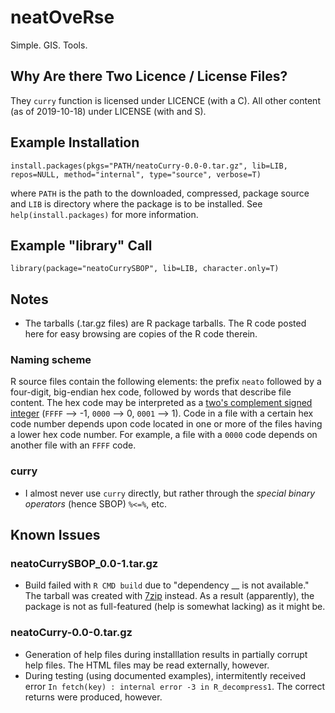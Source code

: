 # neatOveRse

Simple. GIS. Tools.

## Why Are there Two Licence / License Files?

They `curry` function is licensed under LICENCE (with a C). All other content (as of 2019-10-18) under LICENSE (with and S).

## Example Installation

    install.packages(pkgs="PATH/neatoCurry-0.0-0.tar.gz", lib=LIB, repos=NULL, method="internal", type="source", verbose=T)

where `PATH` is the path to the downloaded, compressed, package source and `LIB` is directory where the package is to be installed. See `help(install.packages)` for more information.

## Example "library" Call

    library(package="neatoCurrySBOP", lib=LIB, character.only=T)

## Notes

- The tarballs (.tar.gz files) are R package tarballs. The R code posted here for easy browsing are copies of the R code therein.

### Naming scheme

R source files contain the following elements: the prefix `neato` followed by a four-digit, big-endian hex code, followed by words that describe file content. The hex code may be interpreted as a [two's complement signed integer](https://en.wikipedia.org/wiki/Two's_complement) (`FFFF` --> -1, `0000` --> 0, `0001` --> 1). Code in a file with a certain hex code number depends upon code located in one or more of the files having a lower hex code number. For example, a file with a `0000` code depends on another file with an `FFFF` code.

### curry

- I almost never use `curry` directly, but rather through the _special binary operators_ (hence SBOP) `%<=%`, etc.

## Known Issues

### neatoCurrySBOP_0.0-1.tar.gz

- Build failed with `R CMD build` due to "dependency __ is not available." The tarball was created with [7zip](https://www.7-zip.org/) instead. As a result (apparently), the package is not as full-featured (help is somewhat lacking) as it might be.

### neatoCurry-0.0-0.tar.gz
- Generation of help files during installlation results in partially corrupt help files. The HTML files may be read externally, however.
- During testing (using documented examples), intermitently received error `In fetch(key) : internal error -3 in R_decompress1`. The correct returns were produced, however.

